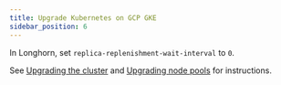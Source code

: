 ```yaml
---
title: Upgrade Kubernetes on GCP GKE
sidebar_position: 6
---
```


In Longhorn, set `replica-replenishment-wait-interval` to `0`.

See [Upgrading the cluster](https://cloud.google.com/kubernetes-engine/docs/how-to/upgrading-a-cluster#upgrading_the_cluster) and [Upgrading node pools](https://cloud.google.com/kubernetes-engine/docs/how-to/upgrading-a-cluster#upgrading-nodes) for instructions.
